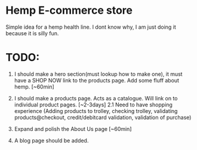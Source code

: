 # Hemp E-commerce store

Simple idea for a hemp health line.
I dont know why, I am just doing it because it is silly fun.

# TODO:

1. I should make a hero section(must lookup how to make one), it must have a SHOP NOW link to the products page. Add some fluff about hemp. [~60min]

2. I should make a products page. Acts as a catalogue. Will link on to individual product pages. [~2-3days]
2.1 Need to have shopping experience (Adding products to trolley, checking trolley, validating products@checkout, credit/debitcard validation, validation of purchase)

3. Expand and polish the About Us page [~60min]

4. A blog page should be added.


